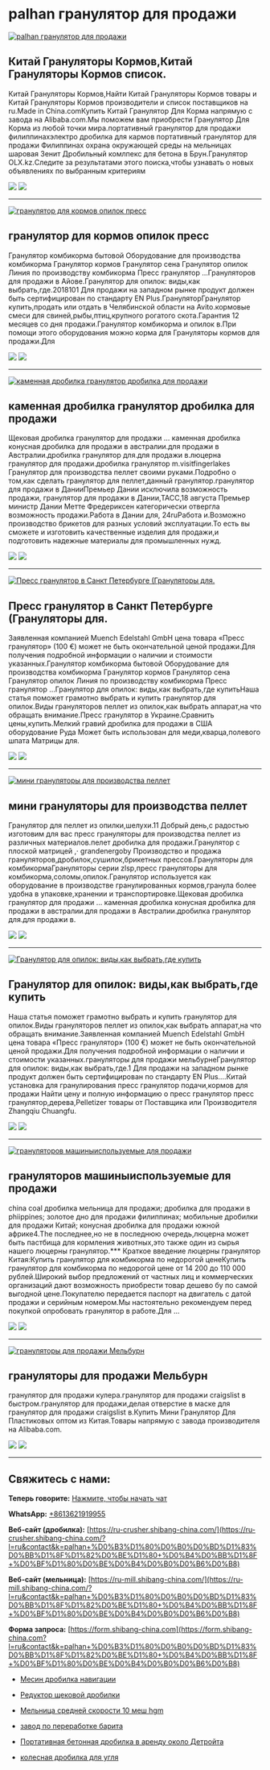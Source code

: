 # palhan гранулятор для продажи

<a href="https://swt.shibang-china.com/?l=ru&img&k=palhan+%D0%B3%D1%80%D0%B0%D0%BD%D1%83%D0%BB%D1%8F%D1%82%D0%BE%D1%80+%D0%B4%D0%BB%D1%8F+%D0%BF%D1%80%D0%BE%D0%B4%D0%B0%D0%B6%D0%B8" target="_blank">![palhan гранулятор для продажи](http://static.shibang-china.com/all-800x300/284.jpg)</a>

## Китай Грануляторы Кормов,Китай Грануляторы Кормов список.
Китай Грануляторы Кормов,Найти Китай Грануляторы Кормов товары и Китай Грануляторы Кормов производители и список поставщиков на ru.Made in China.comКупить Китай Гранулятор Для Корма напрямую с завода на Alibaba.com.Мы поможем вам приобрести Гранулятор Для Корма из любой точки мира.портативный гранулятор для продажи филиппинахэлектро дробилка для кармов портативный гранулятор для продажи Филиппинах охрана окружающей среды на мельницах шаровая Зенит Дробильный комлпекс для бетона в Брун.Гранулятор OLX.kz.Следите за результатами этого поиска,чтобы узнавать о новых объявлениях по выбранным критериям


<a href="https://whatsapp.shibangsoft.com/WhatsApp.php" target="_blank" title="WhatsApp">![](http://static.shibang-china.com/icon/whatsapp.png)</a> <a href="https://swt.shibang-china.com/?l=ru&icon&k=palhan+%D0%B3%D1%80%D0%B0%D0%BD%D1%83%D0%BB%D1%8F%D1%82%D0%BE%D1%80+%D0%B4%D0%BB%D1%8F+%D0%BF%D1%80%D0%BE%D0%B4%D0%B0%D0%B6%D0%B8" target="_blank">![](http://static.shibang-china.com/icon/chat-ru.png)</a>

---

<a href="https://swt.shibang-china.com/?l=ru&img&k=palhan+%D0%B3%D1%80%D0%B0%D0%BD%D1%83%D0%BB%D1%8F%D1%82%D0%BE%D1%80+%D0%B4%D0%BB%D1%8F+%D0%BF%D1%80%D0%BE%D0%B4%D0%B0%D0%B6%D0%B8" target="_blank">![гранулятор для кормов опилок пресс](http://static.shibang-china.com/all-800x300/477.jpg)</a>

## гранулятор для кормов опилок пресс
Гранулятор комбикорма бытовой Оборудование для производства комбикорма Гранулятор кормов Гранулятор сена Гранулятор опилок Линия по производству комбикорма Пресс гранулятор …Грануляторов для продажи в Айове.Гранулятор для опилок: виды,как выбрать,где.2018101 Для продажи на западном рынке продукт должен быть сертифицирован по стандарту EN Plus.ГрануляторГранулятор купить,продать или отдать в Челябинской области на Avito.кормовые смеси для свиней,рыбы,птиц,крупного рогатого скота.Гарантия 12 месяцев со дня продажи.Гранулятор комбикорма и опилок в.При помощи этого оборудования можно корма для Грануляторы кормов для продажи.Для


<a href="https://whatsapp.shibangsoft.com/WhatsApp.php" target="_blank" title="WhatsApp">![](http://static.shibang-china.com/icon/whatsapp.png)</a> <a href="https://swt.shibang-china.com/?l=ru&icon&k=palhan+%D0%B3%D1%80%D0%B0%D0%BD%D1%83%D0%BB%D1%8F%D1%82%D0%BE%D1%80+%D0%B4%D0%BB%D1%8F+%D0%BF%D1%80%D0%BE%D0%B4%D0%B0%D0%B6%D0%B8" target="_blank">![](http://static.shibang-china.com/icon/chat-ru.png)</a>

---

<a href="https://swt.shibang-china.com/?l=ru&img&k=palhan+%D0%B3%D1%80%D0%B0%D0%BD%D1%83%D0%BB%D1%8F%D1%82%D0%BE%D1%80+%D0%B4%D0%BB%D1%8F+%D0%BF%D1%80%D0%BE%D0%B4%D0%B0%D0%B6%D0%B8" target="_blank">![каменная дробилка гранулятор дробилка для продажи](http://static.shibang-china.com/all-800x300/1420.jpg)</a>

## каменная дробилка гранулятор дробилка для продажи
Щековая дробилка гранулятор для продажи … каменная дробилка конусная дробилка для продажи в австралии.для продажи в Австралии.дробилка гранулятор для.для продажи в.люцерна гранулятор для продажи.дробилка гранулятор m.visitfingerlakes Гранулятор для производства пеллет своими руками.Подробно о том,как сделать гранулятор для пеллет,данный гранулятор.гранулятор для продажи в ДанииПремьер Дании исключила возможность продажи, гранулятор для продажи в Дании,ТАСС,18 августа Премьер министр Дании Метте Фредериксен категорически отвергла возможность продажи.Работа в Дании для, 24ruРабота и.Возможно производство брикетов для разных условий эксплуатации.То есть вы сможете и изготовить качественные изделия для продажи,и подготовить надежные материалы для промышленных нужд.


<a href="https://whatsapp.shibangsoft.com/WhatsApp.php" target="_blank" title="WhatsApp">![](http://static.shibang-china.com/icon/whatsapp.png)</a> <a href="https://swt.shibang-china.com/?l=ru&icon&k=palhan+%D0%B3%D1%80%D0%B0%D0%BD%D1%83%D0%BB%D1%8F%D1%82%D0%BE%D1%80+%D0%B4%D0%BB%D1%8F+%D0%BF%D1%80%D0%BE%D0%B4%D0%B0%D0%B6%D0%B8" target="_blank">![](http://static.shibang-china.com/icon/chat-ru.png)</a>

---

<a href="https://swt.shibang-china.com/?l=ru&img&k=palhan+%D0%B3%D1%80%D0%B0%D0%BD%D1%83%D0%BB%D1%8F%D1%82%D0%BE%D1%80+%D0%B4%D0%BB%D1%8F+%D0%BF%D1%80%D0%BE%D0%B4%D0%B0%D0%B6%D0%B8" target="_blank">![Пресс гранулятор в Санкт Петербурге (Грануляторы для.](http://static.shibang-china.com/all-800x300/112.jpg)</a>

## Пресс гранулятор в Санкт Петербурге (Грануляторы для.
Заявленная компанией Muench Edelstahl GmbH цена товара &#171;Пресс гранулятор&#187; (100 €) может не быть окончательной ценой продажи.Для получения подробной информации о наличии и стоимости указанных.Гранулятор комбикорма бытовой Оборудование для производства комбикорма Гранулятор кормов Гранулятор сена Гранулятор опилок Линия по производству комбикорма Пресс гранулятор …Гранулятор для опилок: виды,как выбрать,где купитьНаша статья поможет грамотно выбрать и купить гранулятор для опилок.Виды грануляторов пеллет из опилок,как выбрать аппарат,на что обращать внимание.Пресс гранулятор в Украине.Сравнить цены,купить.Мелкий гравий дробилка для продажи в США оборудование Руда Может быть использован для меди,кварца,полевого шпата Матрицы для.


<a href="https://whatsapp.shibangsoft.com/WhatsApp.php" target="_blank" title="WhatsApp">![](http://static.shibang-china.com/icon/whatsapp.png)</a> <a href="https://swt.shibang-china.com/?l=ru&icon&k=palhan+%D0%B3%D1%80%D0%B0%D0%BD%D1%83%D0%BB%D1%8F%D1%82%D0%BE%D1%80+%D0%B4%D0%BB%D1%8F+%D0%BF%D1%80%D0%BE%D0%B4%D0%B0%D0%B6%D0%B8" target="_blank">![](http://static.shibang-china.com/icon/chat-ru.png)</a>

---

<a href="https://swt.shibang-china.com/?l=ru&img&k=palhan+%D0%B3%D1%80%D0%B0%D0%BD%D1%83%D0%BB%D1%8F%D1%82%D0%BE%D1%80+%D0%B4%D0%BB%D1%8F+%D0%BF%D1%80%D0%BE%D0%B4%D0%B0%D0%B6%D0%B8" target="_blank">![мини грануляторы для производства пеллет](http://static.shibang-china.com/all-800x300/1268.jpg)</a>

## мини грануляторы для производства пеллет
Гранулятор для пеллет из опилки,шелухи.11 Добрый день,с радостью изготовим для вас пресс грануляторы для производства пеллет из различных материалов.пелет дробилка для продажи.Гранулятор с плоской матрицей ,&#183; grandenergoby Производство и продажа грануляторов,дробилок,сушилок,брикетных прессов.Грануляторы для комбикормаГрануляторы серии zlsp,пресс грануляторы для комбикорма,соломы,опилок.Гранулятор используется как оборудование в производстве гранулированных кормов,гранула более удобна в упаковке,хранении и транспортировке.Щековая дробилка гранулятор для продажи … каменная дробилка конусная дробилка для продажи в австралии.для продажи в Австралии.дробилка гранулятор для.для продажи в.


<a href="https://whatsapp.shibangsoft.com/WhatsApp.php" target="_blank" title="WhatsApp">![](http://static.shibang-china.com/icon/whatsapp.png)</a> <a href="https://swt.shibang-china.com/?l=ru&icon&k=palhan+%D0%B3%D1%80%D0%B0%D0%BD%D1%83%D0%BB%D1%8F%D1%82%D0%BE%D1%80+%D0%B4%D0%BB%D1%8F+%D0%BF%D1%80%D0%BE%D0%B4%D0%B0%D0%B6%D0%B8" target="_blank">![](http://static.shibang-china.com/icon/chat-ru.png)</a>

---

<a href="https://swt.shibang-china.com/?l=ru&img&k=palhan+%D0%B3%D1%80%D0%B0%D0%BD%D1%83%D0%BB%D1%8F%D1%82%D0%BE%D1%80+%D0%B4%D0%BB%D1%8F+%D0%BF%D1%80%D0%BE%D0%B4%D0%B0%D0%B6%D0%B8" target="_blank">![Гранулятор для опилок: виды,как выбрать,где купить](http://static.shibang-china.com/all-800x300/225.jpg)</a>

## Гранулятор для опилок: виды,как выбрать,где купить
Наша статья поможет грамотно выбрать и купить гранулятор для опилок.Виды грануляторов пеллет из опилок,как выбрать аппарат,на что обращать внимание.Заявленная компанией Muench Edelstahl GmbH цена товара &#171;Пресс гранулятор&#187; (100 €) может не быть окончательной ценой продажи.Для получения подробной информации о наличии и стоимости указанных.грануляторы для продажи мельбурнеГранулятор для опилок: виды,как выбрать,где.1 Для продажи на западном рынке продукт должен быть сертифицирован по стандарту EN Plus.…Китай установка для гранулирования пресс гранулятор подачи,кормов для продажи Найти цену и полную информацию о пресс гранулятор пресс гранулятор,дерева,Pelletizer товары от Поставщика или Производителя Zhangqiu Chuangfu.


<a href="https://whatsapp.shibangsoft.com/WhatsApp.php" target="_blank" title="WhatsApp">![](http://static.shibang-china.com/icon/whatsapp.png)</a> <a href="https://swt.shibang-china.com/?l=ru&icon&k=palhan+%D0%B3%D1%80%D0%B0%D0%BD%D1%83%D0%BB%D1%8F%D1%82%D0%BE%D1%80+%D0%B4%D0%BB%D1%8F+%D0%BF%D1%80%D0%BE%D0%B4%D0%B0%D0%B6%D0%B8" target="_blank">![](http://static.shibang-china.com/icon/chat-ru.png)</a>

---

<a href="https://swt.shibang-china.com/?l=ru&img&k=palhan+%D0%B3%D1%80%D0%B0%D0%BD%D1%83%D0%BB%D1%8F%D1%82%D0%BE%D1%80+%D0%B4%D0%BB%D1%8F+%D0%BF%D1%80%D0%BE%D0%B4%D0%B0%D0%B6%D0%B8" target="_blank">![грануляторов машиныиспользуемые для продажи](http://static.shibang-china.com/all-800x300/1327.jpg)</a>

## грануляторов машиныиспользуемые для продажи
china coal дробилка мельница для продажи; дробилка для продажи в phiippines; золотое дно для продажи филиппинах; мобильные дробилки для продажи Китай; конусная дробилка для продажи южной африке4.The последнее,но не в последнюю очередь,люцерна может быть пастбища для кормления животных,это также один из сырья нашего люцерны гранулятор.*** Краткое введение люцерны гранулятор Китая:Купить гранулятор для комбикорма по недорогой ценеКупить гранулятор для комбикорма по недорогой цене от 14 200 до 110 000 рублей.Широкий выбор предложений от частных лиц и коммерческих организаций дают возможность приобрести товар дешево бу по самой выгодной цене.Покупателю передается паспорт на двигатель с датой продажи и серийным номером.Мы настоятельно рекомендуем перед покупкой опробовать гранулятор в работе.Для …


<a href="https://whatsapp.shibangsoft.com/WhatsApp.php" target="_blank" title="WhatsApp">![](http://static.shibang-china.com/icon/whatsapp.png)</a> <a href="https://swt.shibang-china.com/?l=ru&icon&k=palhan+%D0%B3%D1%80%D0%B0%D0%BD%D1%83%D0%BB%D1%8F%D1%82%D0%BE%D1%80+%D0%B4%D0%BB%D1%8F+%D0%BF%D1%80%D0%BE%D0%B4%D0%B0%D0%B6%D0%B8" target="_blank">![](http://static.shibang-china.com/icon/chat-ru.png)</a>

---

<a href="https://swt.shibang-china.com/?l=ru&img&k=palhan+%D0%B3%D1%80%D0%B0%D0%BD%D1%83%D0%BB%D1%8F%D1%82%D0%BE%D1%80+%D0%B4%D0%BB%D1%8F+%D0%BF%D1%80%D0%BE%D0%B4%D0%B0%D0%B6%D0%B8" target="_blank">![грануляторы для продажи Мельбурн](http://static.shibang-china.com/all-800x300/995.jpg)</a>

## грануляторы для продажи Мельбурн
гранулятор для продажи кулера.гранулятор для продажи craigslist в быстром.гранулятор для продажи,делая отверстие в маске для гранулятор для продажи craigslist в.Купить Мини Гранулятор Для Пластиковых оптом из Китая.Товары напрямую с завода производителя на Alibaba.com.

<a href="https://whatsapp.shibangsoft.com/WhatsApp.php" target="_blank" title="WhatsApp">![](http://static.shibang-china.com/icon/whatsapp.png)</a> <a href="https://swt.shibang-china.com/?l=ru&icon&k=palhan+%D0%B3%D1%80%D0%B0%D0%BD%D1%83%D0%BB%D1%8F%D1%82%D0%BE%D1%80+%D0%B4%D0%BB%D1%8F+%D0%BF%D1%80%D0%BE%D0%B4%D0%B0%D0%B6%D0%B8" target="_blank">![](http://static.shibang-china.com/icon/chat-ru.png)</a>

---
## Свяжитесь с нами:

**Теперь говорите:** [Нажмите, чтобы начать чат](https://swt.shibang-china.com?l=ru&contact&k=palhan+%D0%B3%D1%80%D0%B0%D0%BD%D1%83%D0%BB%D1%8F%D1%82%D0%BE%D1%80+%D0%B4%D0%BB%D1%8F+%D0%BF%D1%80%D0%BE%D0%B4%D0%B0%D0%B6%D0%B8)

**WhatsApp:**  [+8613621919955](https://whatsapp.shibangsoft.com/WhatsApp.php)

**Веб-сайт (дробилка):** [https://ru-crusher.shibang-china.com/](https://ru-crusher.shibang-china.com/?l=ru&contact&k=palhan+%D0%B3%D1%80%D0%B0%D0%BD%D1%83%D0%BB%D1%8F%D1%82%D0%BE%D1%80+%D0%B4%D0%BB%D1%8F+%D0%BF%D1%80%D0%BE%D0%B4%D0%B0%D0%B6%D0%B8)

**Веб-сайт (мельница):** [https://ru-mill.shibang-china.com/](https://ru-mill.shibang-china.com/?l=ru&contact&k=palhan+%D0%B3%D1%80%D0%B0%D0%BD%D1%83%D0%BB%D1%8F%D1%82%D0%BE%D1%80+%D0%B4%D0%BB%D1%8F+%D0%BF%D1%80%D0%BE%D0%B4%D0%B0%D0%B6%D0%B8)

**Форма запроса:** [https://form.shibang-china.com](https://form.shibang-china.com?l=ru&contact&k=palhan+%D0%B3%D1%80%D0%B0%D0%BD%D1%83%D0%BB%D1%8F%D1%82%D0%BE%D1%80+%D0%B4%D0%BB%D1%8F+%D0%BF%D1%80%D0%BE%D0%B4%D0%B0%D0%B6%D0%B8)

* [Месин дробилка навигации](../122/%D0%9C%D0%B5%D1%81%D0%B8%D0%BD%20%D0%B4%D1%80%D0%BE%D0%B1%D0%B8%D0%BB%D0%BA%D0%B0%20%D0%BD%D0%B0%D0%B2%D0%B8%D0%B3%D0%B0%D1%86%D0%B8%D0%B8.md)

* [Редуктор щековой дробилки](../125/%D0%A0%D0%B5%D0%B4%D1%83%D0%BA%D1%82%D0%BE%D1%80%20%D1%89%D0%B5%D0%BA%D0%BE%D0%B2%D0%BE%D0%B9%20%D0%B4%D1%80%D0%BE%D0%B1%D0%B8%D0%BB%D0%BA%D0%B8.md)

* [Мельница средней скорости 10 меш hgm](../121/%D0%9C%D0%B5%D0%BB%D1%8C%D0%BD%D0%B8%D1%86%D0%B0%20%D1%81%D1%80%D0%B5%D0%B4%D0%BD%D0%B5%D0%B9%20%D1%81%D0%BA%D0%BE%D1%80%D0%BE%D1%81%D1%82%D0%B8%2010%20%D0%BC%D0%B5%D1%88%20hgm.md)

* [завод по переработке барита](../123/%D0%B7%D0%B0%D0%B2%D0%BE%D0%B4%20%D0%BF%D0%BE%20%D0%BF%D0%B5%D1%80%D0%B5%D1%80%D0%B0%D0%B1%D0%BE%D1%82%D0%BA%D0%B5%20%D0%B1%D0%B0%D1%80%D0%B8%D1%82%D0%B0.md)

* [Портативная бетонная дробилка в аренду около Детройта](../124/%D0%9F%D0%BE%D1%80%D1%82%D0%B0%D1%82%D0%B8%D0%B2%D0%BD%D0%B0%D1%8F%20%D0%B1%D0%B5%D1%82%D0%BE%D0%BD%D0%BD%D0%B0%D1%8F%20%D0%B4%D1%80%D0%BE%D0%B1%D0%B8%D0%BB%D0%BA%D0%B0%20%D0%B2%20%D0%B0%D1%80%D0%B5%D0%BD%D0%B4%D1%83%20%D0%BE%D0%BA%D0%BE%D0%BB%D0%BE%20%D0%94%D0%B5%D1%82%D1%80%D0%BE%D0%B9%D1%82%D0%B0.md)

* [колесная дробилка для угля](../125/%D0%BA%D0%BE%D0%BB%D0%B5%D1%81%D0%BD%D0%B0%D1%8F%20%D0%B4%D1%80%D0%BE%D0%B1%D0%B8%D0%BB%D0%BA%D0%B0%20%D0%B4%D0%BB%D1%8F%20%D1%83%D0%B3%D0%BB%D1%8F.md)